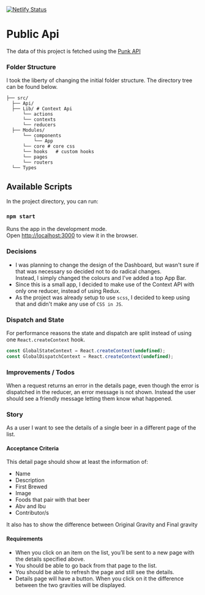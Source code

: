 
[![Netlify Status](https://api.netlify.com/api/v1/badges/d903e743-ade9-4ee9-8441-41a35205e871/deploy-status)](https://app.netlify.com/sites/yannis-spyrou-test/deploys)

# Public Api

The data of this project is fetched using the [Punk API](https://punkapi.com/documentation/v2)

### Folder Structure

I took the liberty of changing the initial folder structure. The directory tree can be found below.

```shell
├── src/
  ├── Api/
  ├── Lib/ # Context Api
      └── actions
      └── contexts
      └── reducers
  ├── Modules/
      └── components
          └── App
      └── core # core css
      └── hooks   # custom hooks
      └── pages
      └── routers
  └── Types
```

## Available Scripts

In the project directory, you can run:

### `npm start`

Runs the app in the development mode.<br />
Open [http://localhost:3000](http://localhost:3000) to view it in the browser.

### Decisions

- I was planning to change the design of the Dashboard, but wasn't sure if that was necessary so decided not to do radical changes.  
Instead, I simply changed the colours and I've added a top App Bar.
- Since this is a small app, I decided to make use of the Context API with only one reducer, instead of using Redux.
- As the project was already setup to use `scss`, I decided to keep using that and didn't make any use of `CSS in JS`.

### Dispatch and State

For performance reasons the state and dispatch are split instead of using one `React.createContext` hook.

```js
const GlobalStateContext = React.createContext(undefined);
const GlobalDispatchContext = React.createContext(undefined);
```

  ### Improvements / Todos

  When a request returns an error in the details page, even though the error is dispatched in the reducer, an error message is not shown. Instead the user should see a friendly message letting them know what happened.


### Story

As a user I want to see the details of a single beer in a different page of the list.

#### Acceptance Criteria

This detail page should show at least the information of:

- Name
- Description
- First Brewed
- Image
- Foods that pair with that beer  
- Abv and Ibu
- Contributor/s

It also has to show the difference between Original Gravity and Final gravity

#### Requirements

- When you click on an item on the list, you’ll be sent to a new page with the
  details specified above.
- You should be able to go back from that page to the list.
- You should be able to refresh the page and still see the details.
- Details page will have a button. When you click on it the difference between
  the two gravities will be displayed.
  
